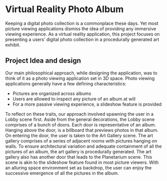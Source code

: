 # Virtual Reality Photo Album
Keeping a digital photo collection is a commonplace these days. Yet most picture viewing applications dismiss the idea of providing any immersive viewing experience. As a virtual reality application, this project focuses on presenting a users’ digital photo collection in a procedurally generated art exhibit.

## Project Idea and design
Our main philosophical approach, while designing the application, was to think of it as a photo viewing application set in 3D space. Photo viewing applications generally have a few defining characteristics:

* Pictures are organized across albums
* Users are allowed to inspect any picture of an album at will
* For a more passive viewing experience, a slideshow feature is provided

To reflect on these traits, our approach involved spawning the user in a Lobby scene first.
Aside from the general decorations, the Lobby scene comprises of a bunch of doors. Each door is representative of an album. Hanging above the door, is a billboard that previews photos in that album. On entering the door, the user is taken to the Art Gallery scene. The art gallery comprises of a series of adjacent rooms with pictures hanging on walls. To ensure architectural variation and adequate containment of all the pictures of an album, the art gallery is procedurally generated. The art gallery also has another door that leads to the Planetarium scene. This scene is akin to the slideshow feature found in most picture viewers. With an alluring space environment set as backdrop, the user can enjoy the successive emergence of all the pictures in the album.
